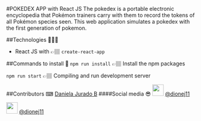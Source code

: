 #POKEDEX APP with React JS
The pokedex is a portable electronic encyclopedia that Pokémon trainers carry with them to record the tokens of all Pokémon species seen. This web application simulates a pokedex with the first generation of pokemon.

##Technologies 👩🏽‍💻
- React JS with 👉🏽 `create-react-app`

##Commands to install 🔮
`npm run install` 👉🏽 Install the npm packages

`npm run start` 👉🏽 Compiling and run development server

##Contributors ⌨
[Daniela Jurado B](https://github.com/dionej11 "Daniela Jurado B")
####Social media 😎
<img  src="http://assets.stickpng.com/images/58e9196deb97430e819064f6.png" width="30px"/> [@dionej11](https://twitter.com/dionej11 "@dionej11")

<img  src="https://cdn-icons-png.flaticon.com/512/174/174855.png" width="30px"/> [@dionej11](https://www.instagram.com/dionej11/ "@dionej11")